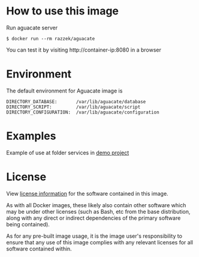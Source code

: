 # How to use this image

Run aguacate server

```shell
$ docker run --rm razzek/aguacate
```

You can test it by visiting http://container-ip:8080 in a browser


# Environment

The default environment for Aguacate image is

```
DIRECTORY_DATABASE:       /var/lib/aguacate/database
DIRECTORY_SCRIPT:         /var/lib/aguacate/script
DIRECTORY_CONFIGURATION:  /var/lib/aguacate/configuration
```

# Examples

Example of use at folder services in [demo project](https://github.com/mcnew/aguacate-swagger-demo)

# License
View [license information](https://www.apache.org/licenses/LICENSE-2.0) for the software contained in this image.

As with all Docker images, these likely also contain other software which may be under other licenses (such as Bash, etc from the base distribution, along with any direct or indirect dependencies of the primary software being contained).

As for any pre-built image usage, it is the image user's responsibility to ensure that any use of this image complies with any relevant licenses for all software contained within.
